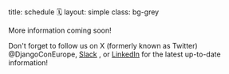 title: schedule 🗓️
layout: simple
class: bg-grey


More information coming soon!

Don't forget to follow us on X (formerly known as Twitter) @DjangoConEurope, [Slack](djangoconeurope.slack.com) , or [LinkedIn](www.linkedin.com/company/djangocon-europe/)  for the latest up-to-date information!

 